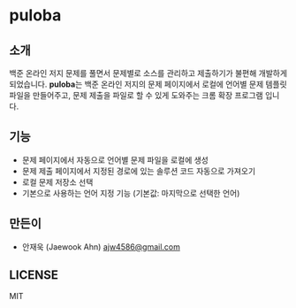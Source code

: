 # puloba

## 소개

백준 온라인 저지 문제를 풀면서 문제별로 소스를 관리하고 제출하기가 불편해 개발하게 되었습니다. **puloba**는 백준 온라인 저지의 문제 페이지에서 로컬에 언어별 문제 템플릿 파일을 만들어주고, 문제 제출을 파일로 할 수 있게 도와주는 크롬 확장 프로그램 입니다.

## 기능
- 문제 페이지에서 자동으로 언어별 문제 파일을 로컬에 생성
- 문제 제출 페이지에서 지정된 경로에 있는 솔루션 코드 자동으로 가져오기
- 로컬 문제 저장소 선택
- 기본으로 사용하는 언어 지정 기능 (기본값: 마지막으로 선택한 언어)

## 만든이

- 안재욱 (Jaewook Ahn) <ajw4586@gmail.com>

## LICENSE

MIT
